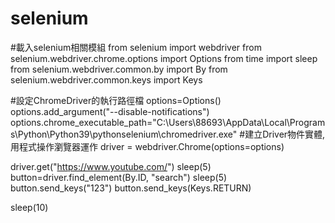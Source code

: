 # selenium
#載入selenium相關模組
from selenium import webdriver
from selenium.webdriver.chrome.options import Options
from time import sleep
from selenium.webdriver.common.by import By
from selenium.webdriver.common.keys import Keys


#設定ChromeDriver的執行路徑檔
options=Options()
options.add_argument("--disable-notifications")
options.chrome_executable_path="C:\\Users\\88693\\AppData\\Local\\Programs\\Python\\Python39\\pythonselenium\\chromedriver.exe"
#建立Driver物件實體,用程式操作瀏覽器運作
driver = webdriver.Chrome(options=options)

driver.get("https://www.youtube.com/")
sleep(5)
button=driver.find_element(By.ID, "search")
sleep(5)
button.send_keys("123")
button.send_keys(Keys.RETURN)

sleep(10)
